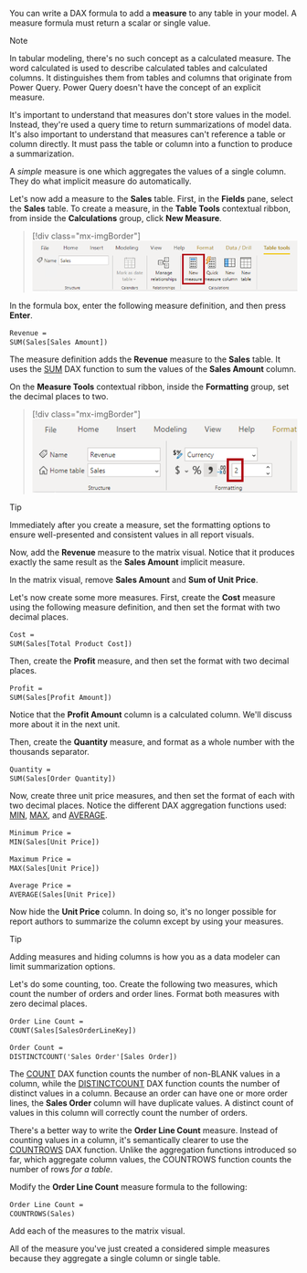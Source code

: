 You can write a DAX formula to add a **measure** to any table in your model. A measure formula must return a scalar or single value.

> [!NOTE]
> In tabular modeling, there's no such concept as a calculated measure. The word calculated is used to describe calculated tables and calculated columns. It distinguishes them from tables and columns that originate from Power Query. Power Query doesn't have the concept of an explicit measure.

It's important to understand that measures don't store values in the model. Instead, they're used a query time to return summarizations of model data. It's also important to understand that measures can't reference a table or column directly. It must pass the table or column into a function to produce a summarization.

A *simple* measure is one which aggregates the values of a single column. They do what implicit measure do automatically.

Let's now add a measure to the **Sales** table. First, in the **Fields** pane, select the **Sales** table. To create a measure, in the **Table Tools** contextual ribbon, from inside the **Calculations** group, click **New Measure**.

> [!div class="mx-imgBorder"]
> [![An image shows the Table Tools contextual ribbon for the Sales table. The New Measure command is highlighted.](../media/dax-sale-table-new-measure-ssm.png)](../media/dax-sale-table-new-measure-ssm.png#lightbox)

In the formula box, enter the following measure definition, and then press **Enter**.

```dax
Revenue =
SUM(Sales[Sales Amount])
```

The measure definition adds the **Revenue** measure to the **Sales** table. It uses the [SUM](https://docs.microsoft.com/dax/sum-function-dax/?azure-portal=true) DAX function to sum the values of the **Sales Amount** column.

On the **Measure Tools** contextual ribbon, inside the **Formatting** group, set the decimal places to two.

> [!div class="mx-imgBorder"]
> [![An image shows the Format ribbon tab, and has highlighted the decimal places property, which is set to 2.](../media/dax-revenue-measure-format-ssm.png)](../media/dax-revenue-measure-format-ssm.png#lightbox)

> [!TIP]
> Immediately after you create a measure, set the formatting options to ensure well-presented and consistent values in all report visuals.

Now, add the **Revenue** measure to the matrix visual. Notice that it produces exactly the same result as the **Sales Amount** implicit measure.

In the matrix visual, remove **Sales Amount** and **Sum of Unit Price**.

Let's now create some more measures. First, create the **Cost** measure using the following measure definition, and then set the format with two decimal places.

```dax
Cost =
SUM(Sales[Total Product Cost])
```

Then, create the **Profit** measure, and then set the format with two decimal places.

```dax
Profit =
SUM(Sales[Profit Amount])
```

Notice that the **Profit Amount** column is a calculated column. We'll discuss more about it in the next unit.

Then, create the **Quantity** measure, and format as a whole number with the thousands separator.

```dax
Quantity =
SUM(Sales[Order Quantity])
```

Now, create three unit price measures, and then set the format of each with two decimal places. Notice the different DAX aggregation functions used: [MIN](https://docs.microsoft.com/dax/min-function-dax/?azure-portal=true), [MAX](https://docs.microsoft.com/dax/max-function-dax/?azure-portal=true), and [AVERAGE](https://docs.microsoft.com/dax/average-function-dax/?azure-portal=true).

```dax
Minimum Price =
MIN(Sales[Unit Price])
```

```dax
Maximum Price =
MAX(Sales[Unit Price])
```

```dax
Average Price =
AVERAGE(Sales[Unit Price])
```

Now hide the **Unit Price** column. In doing so, it's no longer possible for report authors to summarize the column except by using your measures.

> [!TIP]
> Adding measures and hiding columns is how you as a data modeler can limit summarization options.

Let's do some counting, too. Create the following two measures, which count the number of orders and order lines. Format both measures with zero decimal places.

```dax
Order Line Count =
COUNT(Sales[SalesOrderLineKey])
```

```dax
Order Count =
DISTINCTCOUNT('Sales Order'[Sales Order])
```

The [COUNT](https://docs.microsoft.com/dax/count-function-dax/?azure-portal=true) DAX function counts the number of non-BLANK values in a column, while the [DISTINCTCOUNT](https://docs.microsoft.com/dax/distinctcount-function-dax/?azure-portal=true) DAX function counts the number of distinct values in a column. Because an order can have one or more order lines, the **Sales Order** column will have duplicate values. A distinct count of values in this column will correctly count the number of orders.

There's a better way to write the **Order Line Count** measure. Instead of counting values in a column, it's semantically clearer to use the [COUNTROWS](https://docs.microsoft.com/dax/countrows-function-dax/?azure-portal=true) DAX function. Unlike the aggregation functions introduced so far, which aggregate column values, the COUNTROWS function counts the number of rows *for a table*.

Modify the **Order Line Count** measure formula to the following:

```dax
Order Line Count =
COUNTROWS(Sales)
```

Add each of the measures to the matrix visual.

All of the measure you've just created a considered simple measures because they aggregate a single column or single table.